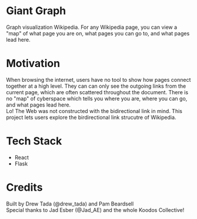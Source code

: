 # Giant Graph
Graph visualization Wikipedia. For any Wikipedia page, you can view a "map" of what page you are on, what pages you can go to, and what pages lead here.

# Motivation
When browsing the internet, users have no tool to show how pages connect together at a high level.
They can can only see the outgoing links from the current page, which are often scattered throughout the document.
There is no "map" of cyberspace which tells you where you are, where you can go, and what pages lead here.  
Lo! The Web was not constructed with the bidirectional link in mind.
This project lets users explore the birdirectional link strucutre of Wikipedia.

# Tech Stack
- React
- Flask

# Credits
Built by Drew Tada (@drew_tada) and Pam Beardsell  
Special thanks to Jad Esber (@Jad_AE) and the whole Koodos Collective!
